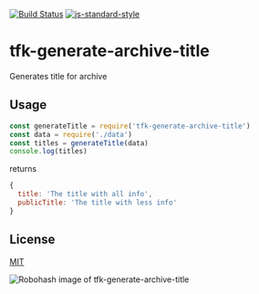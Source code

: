 [![Build Status](https://travis-ci.com/telemark/tfk-generate-archive-title.svg?branch=master)](https://travis-ci.com/telemark/tfk-generate-archive-title)
[![js-standard-style](https://img.shields.io/badge/code%20style-standard-brightgreen.svg?style=flat)](https://github.com/feross/standard)

# tfk-generate-archive-title

Generates title for archive

## Usage

```JavaScript
const generateTitle = require('tfk-generate-archive-title')
const data = require('./data')
const titles = generateTitle(data)
console.log(titles)
```

returns

```JavaScript
{
  title: 'The title with all info',
  publicTitle: 'The title with less info'
}
```

## License

[MIT](LICENSE)

![Robohash image of tfk-generate-archive-title](https://robots.kebabstudios.party/tfk-generate-archive-title.png "Robohash image of tfk-generate-archive-title")